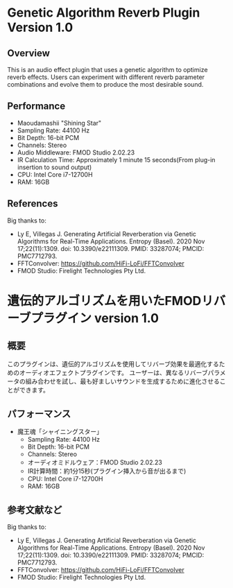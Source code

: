 ﻿# Genetic Algorithm Reverb Plugin Version 1.0

## Overview
This is an audio effect plugin that uses a genetic algorithm to optimize reverb effects.
Users can experiment with different reverb parameter combinations and evolve them to produce the most desirable sound.

## Performance
* Maoudamashii "Shining Star"
* Sampling Rate: 44100 Hz
* Bit Depth: 16-bit PCM
* Channels: Stereo
* Audio Middleware: FMOD Studio 2.02.23
* IR Calculation Time: Approximately 1 minute 15 seconds(From plug-in insertion to sound output)
* CPU: Intel Core i7-12700H
* RAM: 16GB

## References
Big thanks to:
* Ly E, Villegas J. Generating Artificial Reverberation via Genetic Algorithms for Real-Time Applications. Entropy (Basel). 2020 Nov 17;22(11):1309. doi: 10.3390/e22111309. PMID: 33287074; PMCID: PMC7712793.
* FFTConvolver: https://github.com/HiFi-LoFi/FFTConvolver
* FMOD Studio: Firelight Technologies Pty Ltd.

# 遺伝的アルゴリズムを用いたFMODリバーブプラグイン version 1.0

## 概要
このプラグインは、遺伝的アルゴリズムを使用してリバーブ効果を最適化するためのオーディオエフェクトプラグインです。
ユーザーは、異なるリバーブパラメータの組み合わせを試し、最も好ましいサウンドを生成するために進化させることができます。

## パフォーマンス
* 魔王魂「シャイニングスター」
  * Sampling Rate: 44100 Hz
  * Bit Depth: 16-bit PCM
  * Channels: Stereo
  * オーディオミドルウェア：FMOD Studio 2.02.23
  * IR計算時間：約1分15秒(プラグイン挿入から音が出るまで)
  * CPU: Intel Core i7-12700H
  * RAM: 16GB

## 参考文献など
Big thanks to:
* Ly E, Villegas J. Generating Artificial Reverberation via Genetic Algorithms for Real-Time Applications. Entropy (Basel). 2020 Nov 17;22(11):1309. doi: 10.3390/e22111309. PMID: 33287074; PMCID: PMC7712793.
* FFTConvolver: https://github.com/HiFi-LoFi/FFTConvolver
* FMOD Studio: Firelight Technologies Pty Ltd.